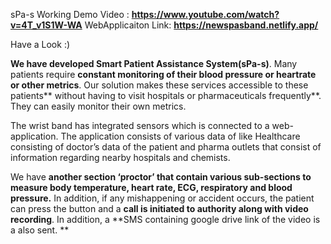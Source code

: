 
sPa-s Working Demo Video : **https://www.youtube.com/watch?v=4T_v1S1W-WA**
WebApplicaiton Link: **https://newspasband.netlify.app/**

Have a Look :)

**We have developed Smart Patient Assistance System(sPa-s)**.
Many patients require **constant monitoring of their blood pressure or heartrate or other metrics**. 
Our solution makes these services accessible to these patients** without having to visit hospitals or pharmaceuticals frequently**. They can easily monitor their own metrics.

The wrist band has integrated sensors which is connected to a web-application. 
The application consists of various data of like Healthcare consisting of doctor’s data of the patient and pharma outlets that consist of information regarding nearby hospitals and chemists.

We have **another section ‘proctor’ that contain various sub-sections to measure body temperature, heart rate, ECG, respiratory and blood pressure.**
In addition, if any mishappening or accident occurs, the patient can press the button and a **call is initiated to authority along with video recording**. In addition, a **SMS containing google drive link of the video is a also sent.
**



